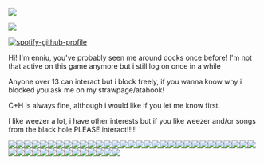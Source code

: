 ![](https://files.catbox.moe/iyc101.jpeg)


![](https://komarev.com/ghpvc/?username=plutopawzz&color=BECC41&style=for-the-badge)

[![spotify-github-profile](https://spotify-github-profile.kittinanx.com/api/view?uid=31nlxgfjxx4ezh3trhymv2ij57um&cover_image=true&theme=natemoo-re&show_offline=false&background_color=121212&interchange=false&bar_color=53b14f&bar_color_cover=false)](https://github.com/kittinan/spotify-github-profile)

Hi! I'm enniu, you've probably seen me around docks once before! I'm not that active on this game anymore but i still log on once in a while

Anyone over 13 can interact but i block freely, if you wanna know why i blocked you ask me on my strawpage/atabook!

C+H is always fine, although i would like if you let me know first.

I like weezer a lot, i have other interests but if you like weezer and/or songs from the black hole PLEASE interact!!!!!

![](https://files.catbox.moe/rb0x8l.png)![](https://files.catbox.moe/t54h1l.gifv)![](https://files.catbox.moe/6ixhve.png)![](https://files.catbox.moe/pfisqj.gif)![](https://files.catbox.moe/0k8za4.png)![](https://files.catbox.moe/9dacgi.gif)![](https://files.catbox.moe/hvl579.gif)![](https://files.catbox.moe/icizng.gif)![](https://files.catbox.moe/k1swwh.webp)![](https://files.catbox.moe/fiky1f.png)![](https://files.catbox.moe/f6j8vd.jpeg)![](https://files.catbox.moe/xpf1wu.webp)![](https://files.catbox.moe/dqage5.webp)![](https://files.catbox.moe/g7wioi.webp)![](https://files.catbox.moe/tklk0o.jpg)![](https://files.catbox.moe/nxmm11.jpeg)![](https://files.catbox.moe/zfzxlz.gif)![](https://files.catbox.moe/m8q66f.jpg)![](https://files.catbox.moe/vznr2z.pnj)![](https://files.catbox.moe/hwcf6o.png)![](https://files.catbox.moe/h797b0.webp)![](https://files.catbox.moe/fkcisu.pnj)![](https://files.catbox.moe/lbgt3d.webp)![](https://files.catbox.moe/1q6iff.gif)![](https://files.catbox.moe/chcfly.png)![](https://files.catbox.moe/p68a3c.gif)![](https://files.catbox.moe/w3uclb.png)![](https://files.catbox.moe/ybb156.png)![](https://files.catbox.moe/zze4da.png)![](https://files.catbox.moe/lzqfvm.webp)![](https://files.catbox.moe/btj5jj.png)![](https://files.catbox.moe/16wy5n.jpg)![](https://files.catbox.moe/h797b0.webp)![](https://files.catbox.moe/oj9zgq.png)![](https://files.catbox.moe/49wzwr.png)![](https://files.catbox.moe/hj27k3.png)![](https://files.catbox.moe/bqifd0.png)![](https://files.catbox.moe/b9z6ik.png)![](https://files.catbox.moe/md71q9.png)![](https://files.catbox.moe/yntj6c.png)![](https://files.catbox.moe/jaxumc.gif)![](https://files.catbox.moe/46009h.png)![](https://files.catbox.moe/mz2dam.png)![](https://files.catbox.moe/vznr2z.pnj)![](https://files.catbox.moe/t0lmbz.png)
